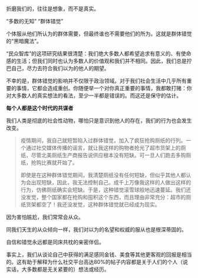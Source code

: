 折磨我们的，往往是想象，而不是真实。

“多数的无知” “群体错觉”

个体服从他们所认为的群体需要，但最终谁也不需要他们的所为。这就是群体错觉的“黑暗魔法”。

“民众智库”的这项研究结果很清楚：我们绝大多数人都希望追求有意义的、有使命感的生活；但我们同时也认为多数人的价值观和我们并不相同。因此，我们总是拧巴自己，尽力去符合我们以为的他人的期望。

不幸的是，群体错觉的影响并不仅限于政治领域。对于我们社会生活中几乎所有重要的事情，它都会造成重创。你随便举一个对你真正重要的事情，我都敢打赌：你对大多数人的真实想法的看法，至少一半都是错误的。而这还是保守的估计。

**每个人都是这个时代的共谋者**

我们人类是彻底的社会性动物，哪怕只是意识到他人的存在，我们的行为也会发生改变。

> 疫情期间，我自己就短暂陷入过群体错觉，加入了疯狂抢购厕纸的行列。一个通过社交媒体传播的谣言，就让我这样的购物者抢光了超市货架上的厕纸，尽管北美厕纸生产商报告说供应根本没有短缺。可一旦人们跑去多购厕纸，抢购比赛就开始了。
>
> 即使是在这种群体错觉期间，我清楚厕纸没有任何短缺，但似乎其他人都认为会出现短缺，因此，我无法控制自己。成千上万像我这样的人做出这样的行为，仿佛厕纸确实会短缺。于是，这种错觉滚雪球般地迅速蔓延。我们还没发觉，整个国家都在抢购和囤积这个东西，而且理由非常充分：超市的厕纸货架都空了！我还没发觉，这种群体错觉就已经成为现实。

因为害怕尴尬，我们常常会从众。

同我们天生的从众倾向一样，我们对以为的名望和权威的服从也是根深蒂固的。

自信和错觉永远都是同床共枕的亲密伴侣。

事实上，我们从谈论自己中获得的满足感同金钱、美食等其他更客观的回报是相当的。这有助于解释为什么社交平台高达80%的帖子内容都是关于人们的个人（说实话，大多数都是无关紧要的）想法或经历。



